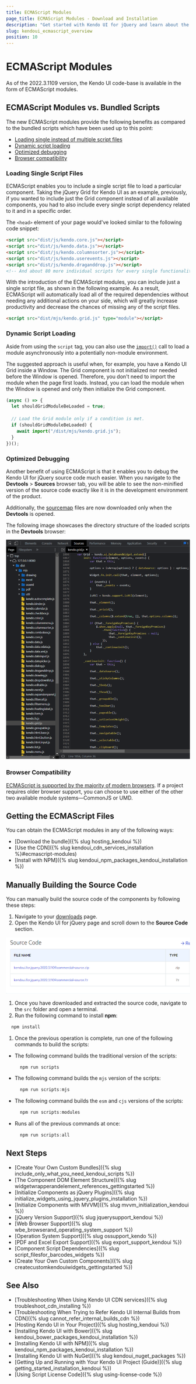 ```yaml
---
title: ECMAScript Modules
page_title: ECMAScript Modules - Download and Installation 
description: "Get started with Kendo UI for jQuery and learn about the ECMAScript modules provided in the library."
slug: kendoui_ecmascript_overview
position: 10
---
```


# ECMAScript Modules

As of the 2022.3.1109 version, the Kendo UI code-base is available in the form of ECMAScript modules.

## ECMAScript Modules vs. Bundled Scripts 

The new ECMAScript modules provide the following benefits as compared to the bundled scripts which have been used up to this point:

* [Loading single instead of multiple script files](#loading-single-script-files) 
* [Dynamic script loading](#dynamic-script-loading)
* [Optimized debugging](#optimized-debugging) 
* [Browser compatibility](#browser-compatibility) 

### Loading Single Script Files

ECMAScript enables you to include a single script file to load a particular component. Taking the jQuery Grid for Kendo UI as an example, previously, if you wanted to include just the Grid component instead of all available components, you had to also include every single script dependency related to it and in a specific order. 

The `<head>` element of your page would've looked similar to the following code snippet:

```html
<script src="dist/js/kendo.core.js"></script>
<script src="dist/js/kendo.data.js"></script>
<script src="dist/js/kendo.columnsorter.js"></script>
<script src="dist/js/kendo.userevents.js"></script>
<script src="dist/js/kendo.draganddrop.js"></script>
<!-- And about 80 more individual scripts for every single functionality of the Grid to work properly. -->
```

With the introduction of the ECMAScript modules, you can include just a single script file, as shown in the following example. As a result, ECMAScript will automatically load all of the required dependencies without needing any additional actions on your side, which will greatly increase productivity and decrease the chances of missing any of the script files.

```html
<script src="dist/mjs/kendo.grid.js" type="module"></script>
```


### Dynamic Script Loading

Aside from using the `script` tag, you can also use the [`import()`](https://developer.mozilla.org/en-US/docs/Web/JavaScript/Reference/Operators/import) call to load a module asynchronously into a potentially non-module environment.

The suggested approach is useful when, for example, you have a Kendo UI Grid inside a Window. The Grid component is not initialized nor needed before the Window is opened. Therefore, you don't need to import the module when the page first loads. Instead, you can load the module when the Window is opened and only then initialize the Grid component.

```javascript
(async () => {
  let shouldGridModuleBeLoaded = true;

  // Load the Grid module only if a condition is met.
  if (shouldGridModuleBeLoaded) {
    await import("/dist/mjs/kendo.grid.js");
  }
})();
```

### Optimized Debugging

Another benefit of using ECMAScript is that it enables you to debug the Kendo UI for jQuery source code much easier. When you navigate to the **Devtools** > **Sources** browser tab, you will be able to see the non-minified version of the source code exactly like it is in the development environment of the product.

Additionally, the [sourcemap](https://firefox-source-docs.mozilla.org/devtools-user/debugger/how_to/use_a_source_map/index.html) files are now downloaded only when the **Devtools** is opened.

The following image showcases the directory structure of the loaded scripts in the **Devtools** browser:

![Devtools Sources Tab](images/devtools.png)

### Browser Compatibility

[ECMAScript is supported by the majority of modern browsers](https://caniuse.com/?search=es6%20modules). If a project requires older browser support, you can choose to use either of the other two available module systems&mdash;CommonJS or UMD.

## Getting the ECMAScript Files

You can obtain the ECMAScript modules in any of the following ways:

 - [Download the bundle]({% slug hosting_kendoui %})
 - [Use the CDN]({% slug kendoui_cdn_services_installation %}#ecmascript-modules)
 - [Install with NPM]({% slug kendoui_npm_packages_kendoui_installation %})

## Manually Building the Source Code

You can manually build the source code of the components by following these steps:

1. Navigate to your [downloads](https://www.telerik.com/account/my-downloads) page.
1. Open the Kendo UI for jQuery page and scroll down to the **Source Code** section.

  ![Download the Kendo UI for jQuery Source Code](images/source-code.png)

1. Once you have downloaded and extracted the source code, navigate to the `src` folder and open a terminal.
1. Run the following command to install **npm**:

  ```javascript
    npm install
  ```

1. Once the previous operation is complete, run one of the following commands to build the scripts:

  - The following command builds the traditional version of the scripts:

    ```javascript
      npm run scripts
    ```

  - The following command builds the `mjs` version of the scripts:

    ```javascript
      npm run scripts:mjs
    ```

  - The following command builds the `esm` and `cjs` versions of the scripts:

    ```javascript
      npm run scripts:modules
    ```

  - Runs all of the previous commands at once:

    ```javascript
      npm run scripts:all
    ```

## Next Steps

* [Create Your Own Custom Bundles]({% slug include_only_what_you_need_kendoui_scripts %})
* [The Component DOM Element Structure]({% slug widgetwrapperandelement_references_gettingstarted %})
* [Initialize Components as jQuery Plugins]({% slug initialize_widgets_using_jquery_plugins_installation %})
* [Initialize Components with MVVM]({% slug mvvm_initialization_kendoui %})
* [jQuery Version Support]({% slug jquerysupport_kendoui %})
* [Web Browser Support]({% slug wbe_browserand_operating_system_support %})
* [Operation System Support]({% slug ossupport_kendo %})
* [PDF and Excel Export Support]({% slug export_support_kendoui %})
* [Component Script Dependencies]({% slug script_filesfor_barcodes_widgets %})
* [Create Your Own Custom Components]({% slug createcustomkendouiwidgets_gettingstarted %})

## See Also

* [Troubleshooting When Using Kendo UI CDN services]({% slug troubleshoot_cdn_installing %})
* [Troubleshooting When Trying to Refer Kendo UI Internal Builds from CDN]({% slug cannot_refer_internal_builds_cdn %})
* [Hosting Kendo UI in Your Project]({% slug hosting_kendoui %})
* [Installing Kendo UI with Bower]({% slug kendoui_bower_packages_kendoui_installation %})
* [Installing Kendo UI with NPM]({% slug kendoui_npm_packages_kendoui_installation %})
* [Installing Kendo UI with NuGet]({% slug kendoui_nuget_packages %})
* [Getting Up and Running with Your Kendo UI Project (Guide)]({% slug getting_started_installation_kendoui %})
* [Using Script License Code]({% slug using-license-code %})